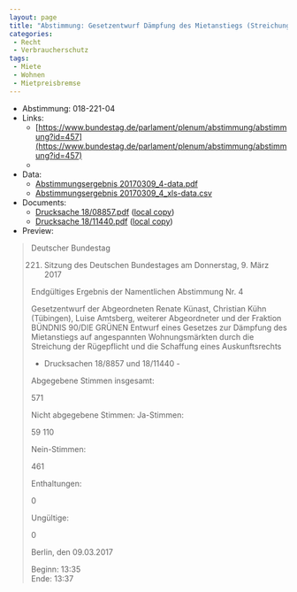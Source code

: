 ```yaml
---
layout: page
title: "Abstimmung: Gesetzentwurf Dämpfung des Mietanstiegs (Streichung Rügepflicht / Schaffung Auskunftsrecht)"
categories:
 - Recht
 - Verbraucherschutz
tags:
 - Miete
 - Wohnen
 - Mietpreisbremse
---
```


* Abstimmung: 018-221-04
* Links: 
    * [https://www.bundestag.de/parlament/plenum/abstimmung/abstimmung?id=457](https://www.bundestag.de/parlament/plenum/abstimmung/abstimmung?id=457)
    * 
* Data: 
    * [Abstimmungsergebnis 20170309_4-data.pdf](/res/abstimmungsliste/20170309_4-data.pdf)
    * [Abstimmungsergebnis 20170309_4_xls-data.csv](/res/abstimmungsliste/analyses/20170309_4_xls-data.csv)
* Documents: 
    * [Drucksache 18/08857.pdf](http://dip21.bundestag.de/dip21/btd/18/088/1808857.pdf) ([local copy](/res/abstimmungsdaten/018-221-04/1808857.pdf))
    * [Drucksache 18/11440.pdf](http://dip21.bundestag.de/dip21/btd/18/114/1811440.pdf) ([local copy](/res/abstimmungsdaten/018-221-04/1811440.pdf))
* Preview: 
> Deutscher Bundestag
> 
> 221. Sitzung des Deutschen Bundestages
> am Donnerstag, 9. März 2017
> 
> Endgültiges Ergebnis der Namentlichen Abstimmung Nr. 4
> 
> Gesetzentwurf der Abgeordneten Renate Künast, Christian Kühn (Tübingen), Luise
> Amtsberg, weiterer Abgeordneter und der Fraktion BÜNDNIS 90/DIE GRÜNEN
> Entwurf eines Gesetzes zur Dämpfung des Mietanstiegs auf angespannten
> Wohnungsmärkten durch die Streichung der Rügepflicht und die Schaffung eines
> Auskunftsrechts
> - Drucksachen 18/8857 und 18/11440 -
> 
> Abgegebene Stimmen insgesamt:
> 
> 571
> 
> Nicht abgegebene Stimmen:
> Ja-Stimmen:
> 
> 59
> 110
> 
> Nein-Stimmen:
> 
> 461
> 
> Enthaltungen:
> 
> 0
> 
> Ungültige:
> 
> 0
> 
> Berlin, den 09.03.2017
> 
> Beginn: 13:35  
> Ende: 13:37
